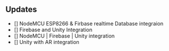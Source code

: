 ## Updates
- [] NodeMCU ESP8266 & Firbase realtime Database integraion
- [] Firebase and Unity Integration
- [] NodeMCU | Firebase | Unity integration
- [] Unity with AR integration
